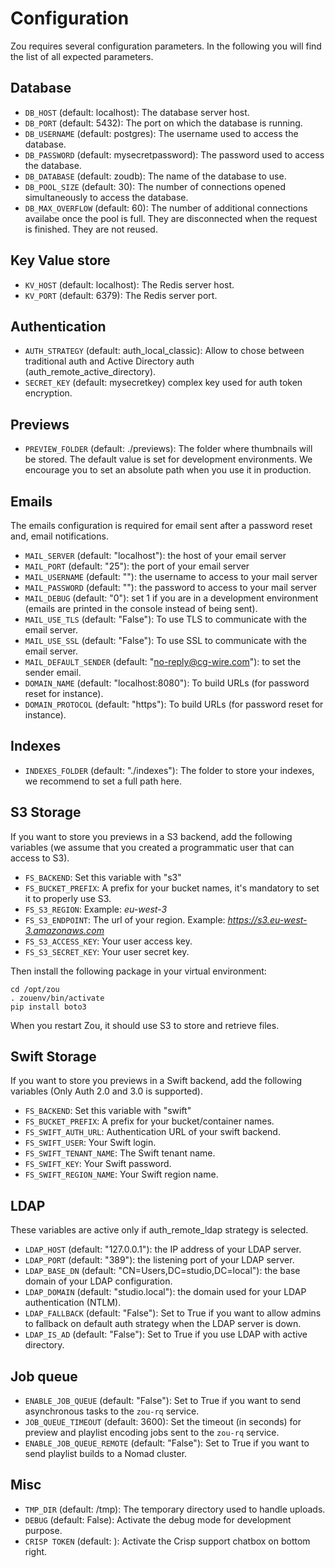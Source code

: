 # Configuration

Zou requires several configuration parameters. In the following you will find
the list of all expected parameters.

## Database

* `DB_HOST` (default: localhost): The database server host.
* `DB_PORT` (default: 5432): The port on which the database is running.
* `DB_USERNAME` (default: postgres): The username used to access the database.
* `DB_PASSWORD` (default: mysecretpassword): The password used to access the
  database.
* `DB_DATABASE` (default: zoudb): The name of the database to use.
* `DB_POOL_SIZE` (default: 30): The number of connections opened simultaneously 
  to access the database.
* `DB_MAX_OVERFLOW` (default: 60): The number of additional connections availabe 
  once the pool is full. They are disconnected when the request is finished. They
  are not reused.

## Key Value store

* `KV_HOST` (default: localhost): The Redis server host.
* `KV_PORT` (default: 6379): The Redis server port.

## Authentication

* `AUTH_STRATEGY` (default: auth\_local\_classic): Allow to chose between
traditional auth and Active Directory auth (auth\_remote\_active\_directory).
* `SECRET_KEY` (default: mysecretkey) complex key used for auth token encryption.

## Previews

* `PREVIEW_FOLDER` (default: ./previews): The folder where
  thumbnails will be stored. The default value is set for development
  environments. We encourage you to set an absolute path when you use it in
  production.

## Emails

The emails configuration is required for email sent after a password reset and,
email notifications.

* `MAIL_SERVER` (default: "localhost"): the host of your email server
* `MAIL_PORT` (default: "25"): the port of your email server
* `MAIL_USERNAME` (default: ""): the username to access to your mail server
* `MAIL_PASSWORD` (default: ""): the password to access to your mail server
* `MAIL_DEBUG` (default: "0"): set 1 if you are in a development environment
  (emails are printed in the console instead of being sent).
* `MAIL_USE_TLS` (default: "False"): To use TLS to communicate with the email
  server.
* `MAIL_USE_SSL` (default: "False"): To use SSL to communicate with the email
  server.
* `MAIL_DEFAULT_SENDER` (default: "no-reply@cg-wire.com"): to set the sender
  email.
* `DOMAIN_NAME` (default: "localhost:8080"): To build URLs (for password reset
  for instance).
* `DOMAIN_PROTOCOL` (default: "https"): To build URLs (for password reset
  for instance).


## Indexes

* `INDEXES_FOLDER` (default: "./indexes"): The folder to store your indexes, we
  recommend to set a full path here.


## S3 Storage

If you want to store you previews in a S3 backend, add the following
variables (we assume that you created a programmatic user that can access
to S3).

* `FS_BACKEND`: Set this variable with "s3"
* `FS_BUCKET_PREFIX`: A prefix for your bucket names, it's mandatory to 
   set it to properly use S3.
* `FS_S3_REGION`: Example: *eu-west-3*
* `FS_S3_ENDPOINT`: The url of your region. 
   Example: *https://s3.eu-west-3.amazonaws.com*
* `FS_S3_ACCESS_KEY`: Your user access key.
* `FS_S3_SECRET_KEY`: Your user secret key.

Then install the following package in your virtual environment:

```
cd /opt/zou
. zouenv/bin/activate
pip install boto3
```

When you restart Zou, it should use S3 to store and retrieve files.

## Swift Storage

If you want to store you previews in a Swift backend, add the following
variables (Only Auth 2.0 and 3.0 is supported).

* `FS_BACKEND`: Set this variable with "swift"
* `FS_BUCKET_PREFIX`: A prefix for your bucket/container names.
* `FS_SWIFT_AUTH_URL`: Authentication URL of your swift backend.
* `FS_SWIFT_USER`: Your Swift login.
* `FS_SWIFT_TENANT_NAME`: The Swift tenant name.
* `FS_SWIFT_KEY`: Your Swift password.
* `FS_SWIFT_REGION_NAME`: Your Swift region name.

## LDAP

These variables are active only if auth\_remote\_ldap strategy is selected.

* `LDAP_HOST` (default: "127.0.0.1"): the IP address of your LDAP server.
* `LDAP_PORT` (default: "389"): the listening port of your LDAP server.
* `LDAP_BASE_DN` (default: "CN=Users,DC=studio,DC=local"): the base domain of your
   LDAP configuration.
* `LDAP_DOMAIN` (default: "studio.local"): the domain used for your LDAP
  authentication (NTLM).
* `LDAP_FALLBACK` (default: "False"): Set to True if you want to allow admins
  to fallback on default auth strategy when the LDAP server is down.
* `LDAP_IS_AD` (default: "False"): Set to True if you use LDAP with active directory.


## Job queue

* `ENABLE_JOB_QUEUE` (default: "False"): Set to True if you want to send
  asynchronous tasks to the `zou-rq` service.
* `JOB_QUEUE_TIMEOUT` (default: 3600): Set the timeout (in seconds) for preview and playlist encoding jobs sent to the `zou-rq` service.
* `ENABLE_JOB_QUEUE_REMOTE` (default: "False"): Set to True if you want to send
  playlist builds to a Nomad cluster.


## Misc

* `TMP_DIR` (default: /tmp): The temporary directory used to handle uploads.
* `DEBUG` (default: False): Activate the debug mode for development purpose.
* `CRISP TOKEN` (default: ): Activate the Crisp support chatbox on bottom right.
